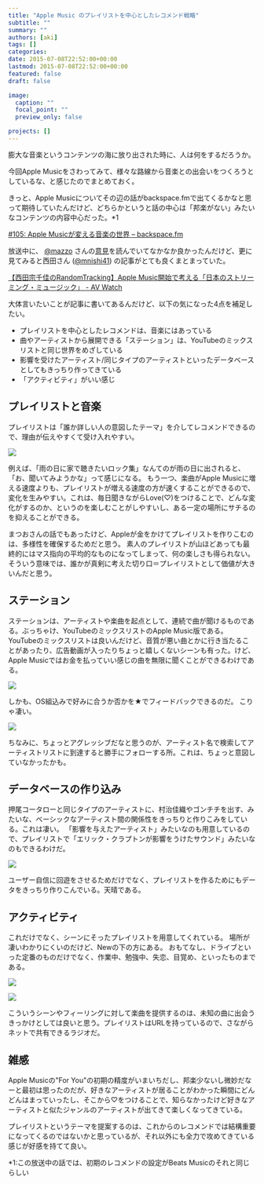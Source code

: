 ```yaml
---
title: "Apple Music のプレイリストを中心としたレコメンド戦略"
subtitle: ""
summary: ""
authors: [aki]
tags: []
categories: 
date: 2015-07-08T22:52:00+00:00
lastmod: 2015-07-08T22:52:00+00:00
featured: false
draft: false

image:
  caption: ""
  focal_point: ""
  preview_only: false

projects: []
---
```

膨大な音楽というコンテンツの海に放り出された時に、人は何をするだろうか。

今回Apple Musicをさわってみて、様々な路線から音楽との出会いをつくろうとしているな、と感じたのでまとめておく。

きっと、Apple Musicについてその辺の話がbackspace.fmで出てくるかなと思って期待していたんだけど、どちらかというと話の中心は「邦楽がない」みたいなコンテンツの内容中心だった。\*1

[#105: Apple Musicが変える音楽の世界 – backspace.fm](http://backspace.fm/episode/105/)

放送中に、 [@mazzo](https://twitter.com/mazzo) さんの[意見](http://togetter.com/li/842652)を読んでいてなかなか良かったんだけど、更に見てみると西田さん ([@mnishi41](https://twitter.com/mnishi41)) の記事がとても良くまとまっていた。

[【西田宗千佳のRandomTracking】Apple Music開始で考える「日本のストリーミング・ミュージック」 - AV Watch](http://av.watch.impress.co.jp/docs/series/rt/20150701_709561.html)

大体言いたいことが記事に書いてあるんだけど、以下の気になった4点を補足したい。

- プレイリストを中心としたレコメンドは、音楽にはあっている
- 曲やアーティストから展開できる「ステーション」は、YouTubeのミックスリストと同じ世界をめざしている
- 影響を受けたアーティスト/同じタイプのアーティストといったデータベースとしてもきっちり作ってきている
- 「アクティビティ」がいい感じ

## プレイリストと音楽

プレイリストは「誰か詳しい人の意図したテーマ」を介してレコメンドできるので、理由が伝えやすくて受け入れやすい。

![](/img/20150708/20150708224512.png)

例えば、「雨の日に家で聴きたいロック集」なんてのが雨の日に出されると、「お、聞いてみようかな」って感じになる。 もう一つ、楽曲がApple Musicに増える速度よりも、プレイリストが増える速度の方が速くすることができるので、変化を生みやすい。これは、毎日聞きながらLove(♡)をつけることで、どんな変化がするのか、というのを楽しむことがしやすいし、ある一定の場所にサチるのを抑えることができる。

まつおさんの話でもあったけど、Appleが金をかけてプレイリストを作りこむのは、多様性を確保するためだと思う。 素人のプレイリストが山ほどあっても最終的にはマス指向の平均的なものになってしまって、何の楽しさも得られない。 そういう意味では、誰かが真剣に考えた切り口＝プレイリストとして価値が大きいんだと思う。

## ステーション

ステーションは、アーティストや楽曲を起点として、連続で曲が聞けるものである。ぶっちゃけ、YouTubeのミックスリストのApple Music版である。 YouTubeのミックスリストは良いんだけど、音質が悪い曲とかに行き当たることがあったり、広告動画が入ったりちょっと嬉しくないシーンも有った。けど、Apple Musicではお金を払っていい感じの曲を無限に聞くことができるわけである。

![](/img/20150708/20150708224614.png)

しかも、OS組込みで好みに合うか否かを★でフィードバックできるのだ。 こりゃ凄い。

![](/img/20150708/20150708224542.png)

ちなみに、ちょっとアグレッシブだなと思うのが、アーティスト名で検索してアーティストリストに到達すると勝手にフォローする所。これは、ちょっと意図していなかったかも。

## データベースの作り込み

押尾コータローと同じタイプのアーティストに、村治佳織やゴンチチを出す、みたいな、ベーシックなアーティスト間の関係性をきっちりと作りこみをしている。これは凄い。 「影響を与えたアーティスト」みたいなのも用意しているので、プレイリストで「エリック・クラプトンが影響をうけたサウンド」みたいなのもできるわけだ。

![](\1)

ユーザー自信に回遊をさせるためだけでなく、プレイリストを作るためにもデータをきっちり作りこんでいる。天晴である。

## アクティビティ

これだけでなく、シーンにそったプレイリストを用意してくれている。 場所が凄いわかりにくいのだけど、Newの下の方にある。 おもてなし、ドライブといった定番のものだけでなく、作業中、勉強中、失恋、目覚め、といったものまである。

![](\1)

![](\1)

こういうシーンやフィーリングに対して楽曲を提供するのは、未知の曲に出会うきっかけとしては良いと思う。プレイリストはURLを持っているので、さながらネットで共有できるラジオだ。

## 雑感

Apple Musicの&quot;For You&quot;の初期の精度がいまいちだし、邦楽少ないし微妙だなーと最初は思ったのだが、好きなアーティストが居ることがわかった瞬間にどんどんはまっていったし、そこから♡をつけることで、知らなかったけど好きなアーティストと似たジャンルのアーティストが出てきて楽しくなってきている。

プレイリストというテーマを提案するのは、これからのレコメンドでは結構重要になってくるのではないかと思っているが、それ以外にも全力で攻めてきている感じが好感を持てて良い。

\*1:この放送中の話では、初期のレコメンドの設定がBeats Musicのそれと同じらしい


